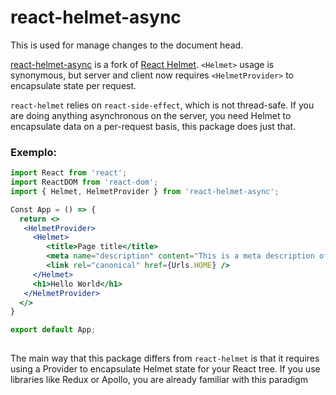 
# react-helmet-async

This is used for manage changes to the document head.

[react-helmet-async](https://github.com/staylor/react-helmet-async) is a fork of [React Helmet](https://github.com/nfl/react-helmet). `<Helmet>` usage is synonymous, but server and client now requires `<HelmetProvider>` to encapsulate state per request.

`react-helmet` relies on `react-side-effect`, which is not thread-safe. If you are doing anything asynchronous on the server, you need Helmet to encapsulate data on a per-request basis, this package does just that.



### Exemplo:
```jsx
import React from 'react';
import ReactDOM from 'react-dom';
import { Helmet, HelmetProvider } from 'react-helmet-async';

Const App = () => {  
  return <>
   <HelmetProvider>  
	 <Helmet> 
		<title>Page title</title>  
		<meta name="description" content="This is a meta description of the page" />  
		<link rel="canonical" href={Urls.HOME} />  
	 </Helmet>
	 <h1>Hello World</h1>
   </HelmetProvider>
  </>
}

export default App;
 
 ```
 
 The main way that this package differs from `react-helmet` is that it requires using a Provider to encapsulate Helmet state for your React tree. If you use libraries like Redux or Apollo, you are already familiar with this paradigm